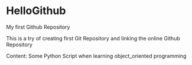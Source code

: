 # HelloGithub

My first Github Repository

This is a try of creating first Git Repository and linking the online Github Repository

Content: Some Python Script when learning object_oriented programming
